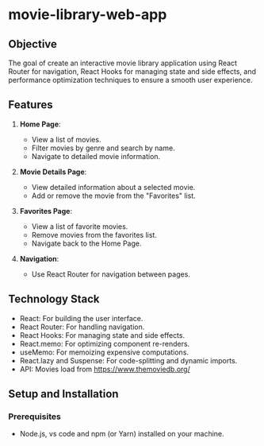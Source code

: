 # movie-library-web-app

## Objective

The goal of create an interactive movie library application using React Router for navigation, React Hooks for managing state and side effects, and performance optimization techniques to ensure a smooth user experience.

## Features

1. **Home Page**:

   - View a list of movies.
   - Filter movies by genre and search by name.
   - Navigate to detailed movie information.

2. **Movie Details Page**:

   - View detailed information about a selected movie.
   - Add or remove the movie from the "Favorites" list.

3. **Favorites Page**:

   - View a list of favorite movies.
   - Remove movies from the favorites list.
   - Navigate back to the Home Page.

4. **Navigation**:
   - Use React Router for navigation between pages.

## Technology Stack

- React: For building the user interface.
- React Router: For handling navigation.
- React Hooks: For managing state and side effects.
- React.memo: For optimizing component re-renders.
- useMemo: For memoizing expensive computations.
- React.lazy and Suspense: For code-splitting and dynamic imports.
- API: Movies load from https://www.themoviedb.org/

## Setup and Installation

### Prerequisites

- Node.js, vs code and npm (or Yarn) installed on your machine.

